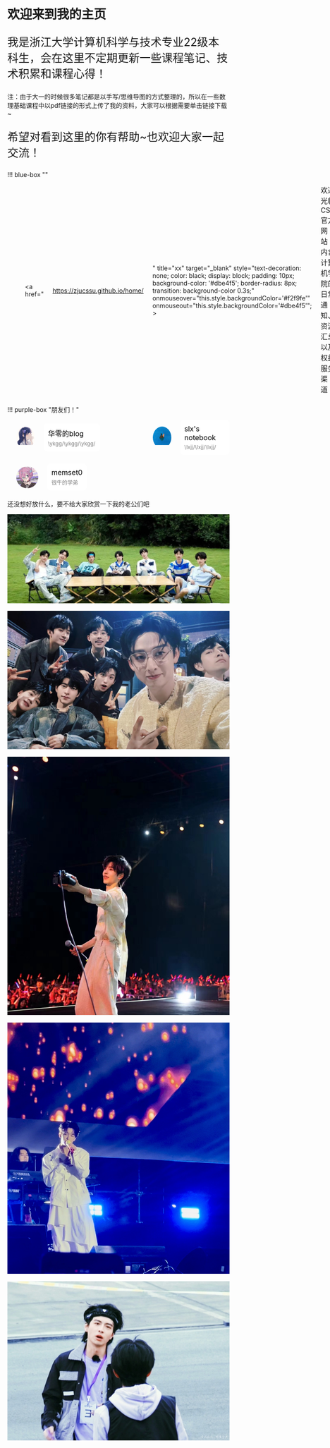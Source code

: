 # 欢迎来到我的主页

<p style="font-size: 25px;">我是浙江大学计算机科学与技术专业22级本科生，会在这里不定期更新一些课程笔记、技术积累和课程心得！</p>

注：由于大一的时候很多笔记都是以手写/思维导图的方式整理的，所以在一些数理基础课程中以pdf链接的形式上传了我的资料，大家可以根据需要单击链接下载~

<p style="font-size: 25px;">希望对看到这里的你有帮助~也欢迎大家一起交流！</p>

!!! blue-box ""
    <div style="display: flex; align-items: center; gap: 20px;margin-bottom: 20px; ">
        <!--copy说明：要把这个组件copy到别的网站的时候记得把assets文件夹下面的stylesheets.css一起copy过去，并且在mkdocs.yml里面加上
        extra_css:
          - assets/stylesheets.css-->
        <div style="width: 50px; height: 50px; border-radius: 50%; overflow: hidden; margin-left: 20px;">
            <img src="assets/friends/cssu.png" alt="Alt text" style="width: 100%; height: auto; display: block;">
        </div>
        <a href="https://zjucssu.github.io/home/" title="xx" target="_blank" style="text-decoration: none; color: black; display: block; padding: 10px; background-color: '#dbe4f5'; border-radius: 8px; transition: background-color 0.3s;" onmouseover="this.style.backgroundColor='#f2f9fe'" onmouseout="this.style.backgroundColor='#dbe4f5'"; >
            <div style="margin-bottom: 4px; font-size: 16px;">欢迎光临CSSU官方网站！内含计算机学院的日常通知、资源汇总以及权益服务渠道！</div>
        </a>
    </div>

!!! purple-box "朋友们！"
    <div style="display: flex; align-items: center; gap: 20px;margin-bottom: 20px; ">
    <!--修改：图片链接、友链、文字说明、备注-->
        <div style="width: 50px; height: 50px; border-radius: 50%; overflow: hidden; margin-left: 20px;">
            <img src="assets/friends/hzeroyuke.jpg" alt="Alt text" style="width: 100%; height: auto; display: block;">
        </div>
        <a href="https://hzeroyuke.github.io/my_blog/" title="xx" target="_blank" style="text-decoration: none; color: black; display: block; padding: 10px; background-color: white; border-radius: 8px; transition: background-color 0.3s;" onmouseover="this.style.backgroundColor='#E6E6FA'" onmouseout="this.style.backgroundColor='white'">
            <div style="margin-bottom: 4px; font-size: 16px;">华零的blog</div>
            <div style="font-size: 12px; color: gray;">\ykgg/\ykgg/\ykgg/</div>
        </a>
        <div style="width: 50px; height: 50px; border-radius: 50%; overflow: hidden; margin-left: 100px;">
            <img src="assets/friends/lxjj.jpg" alt="Alt text" style="width: 100%; height: auto; display: block;">
        </div>
        <a href="https://collapsar11.github.io/" title="xx" target="_blank" style="text-decoration: none; color: black; display: block; padding: 10px; background-color: white; border-radius: 8px; transition: background-color 0.3s;" onmouseover="this.style.backgroundColor='#E0E8FF'" onmouseout="this.style.backgroundColor='white'">
            <div style="margin-bottom: 4px; font-size: 16px;">slx's notebook</div>
            <div style="font-size: 12px; color: gray;">\lxjj/\lxjj/\lxjj/</div>
        </a>
    </div>
    <div style="display: flex; align-items: center; gap: 20px;margin-bottom: 20px; ">
    <!--修改：图片链接、友链、文字说明、备注-->
        <div style="width: 50px; height: 50px; border-radius: 50%; overflow: hidden; margin-left: 20px;">
            <img src="assets/friends/mem.png" alt="Alt text" style="width: 100%; height: auto; display: block;">
        </div>
        <a href="https://mem.ac" title="xx" target="_blank" style="text-decoration: none; color: black; display: block; padding: 10px; background-color: white; border-radius: 8px; transition: background-color 0.3s;" onmouseover="this.style.backgroundColor='#E8E0EC'" onmouseout="this.style.backgroundColor='white'">
            <div style="margin-bottom: 4px; font-size: 16px;">memset0</div>
            <div style="font-size: 12px; color: gray;">很牛的学弟</div>
        </a>
        <!-- 等一个完工
        <div style="width: 50px; height: 50px; border-radius: 50%; overflow: hidden; margin-left: 141px;">
            <img src="assets/friends/zephyr2023.png" alt="Alt text" style="width: 100%; height: auto; display: block;">
        </div>
        <a href="https://zephyriiiii.github.io/blog/" title="xx" target="_blank" style="text-decoration: none; color: black; display: block; padding: 10px; background-color: white; border-radius: 8px; transition: background-color 0.3s;" onmouseover="this.style.backgroundColor='#e0f2f1'" onmouseout="this.style.backgroundColor='white'">
            <div style="margin-bottom: 4px; font-size: 16px;">Zephyr2023's NoteBook</div>
            <div style="font-size: 12px; color: gray;">\shdd/\shdd/\shdd/</div>
        </a>
        -->
    </div>

还没想好放什么，要不给大家欣赏一下我的老公们吧

![27eb967cc09cc740c62379e9d57344b](./markdown-img/index.assets/27eb967cc09cc740c62379e9d57344b.jpg)

![9a0f2ec06557eae5620a4230927f894](./markdown-img/index.assets/9a0f2ec06557eae5620a4230927f894.jpg)

![55e6955a85f5c2b212bb7b30d0e5d57](./markdown-img/index.assets/55e6955a85f5c2b212bb7b30d0e5d57.jpg)

![d22f0b6925758fd06f91e1b4273fc34](./markdown-img/index.assets/d22f0b6925758fd06f91e1b4273fc34.jpg)

![d687d6f76f74a180a5283ed7fb3c3fd](./markdown-img/index.assets/d687d6f76f74a180a5283ed7fb3c3fd.jpg)
